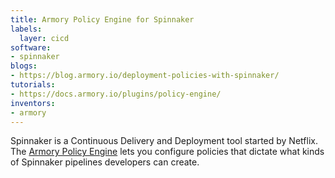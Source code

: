 ```yaml
---
title: Armory Policy Engine for Spinnaker
labels:
  layer: cicd
software:
- spinnaker
blogs:
- https://blog.armory.io/deployment-policies-with-spinnaker/
tutorials:
- https://docs.armory.io/plugins/policy-engine/
inventors:
- armory
---
```


Spinnaker is a  Continuous Delivery and Deployment tool started by Netflix.
The [Armory Policy Engine](https://spinnaker.armory.io/products/policy-engine/)
lets you configure policies that dictate what kinds of Spinnaker pipelines
developers can create.
